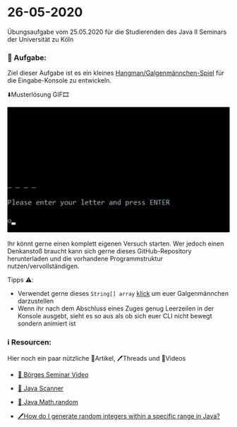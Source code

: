 # 26-05-2020

Übungsaufgabe vom 25.05.2020 für die Studierenden des Java II Seminars der Universität zu Köln

### 📝 Aufgabe:

Ziel dieser Aufgabe ist es ein kleines [Hangman/Galgenmännchen-Spiel](https://de.wikipedia.org/wiki/Galgenm%C3%A4nnchen) für die Eingabe-Konsole zu entwickeln.

⬇️Musterlösung GIF🎞️

![Hangman](hangman.gif)

Ihr könnt gerne einen komplett eigenen Versuch starten. Wer jedoch einen Denkanstoß braucht kann sich gerne dieses GitHub-Repository herunterladen und die vorhandene Programmstruktur nutzen/vervollständigen.


Tipps ⚠️:
  - Verwendet gerne dieses ```String[] array``` [klick](https://github.com/DDemmer1/26-05-2020/blob/master/pics) um euer Galgenmännchen darzustellen
  - Wenn ihr nach dem Abschluss eines Zuges genug Leerzeilen in der Konsole ausgebt, sieht es so aus als ob sich euer CLI nicht bewegt sondern animiert ist
  
  
 

    
### ℹ️ Resourcen:
Hier noch ein paar nützliche 📃Artikel, 🖊️Threads und 🎥Videos

- [🎥 Börges Seminar Video](https://uni-koeln.sciebo.de/s/CnL5Cg1opl8QceE)

- [📃 Java Scanner](https://www.w3schools.com/java/java_user_input.asp)
- [📃 Java Math.random ](http://javatipps.blogspot.com/2011/08/mathrandom-anwendungsbeispiele-mit.html)

- [🖊️How do I generate random integers within a specific range in Java?](https://stackoverflow.com/questions/363681/how-do-i-generate-random-integers-within-a-specific-range-in-java)



